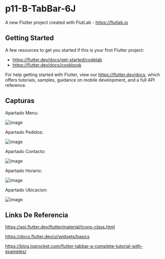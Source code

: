 # p11-B-TabBar-6J

A new Flutter project created with FlutLab - https://flutlab.io

## Getting Started

A few resources to get you started if this is your first Flutter project:

- https://flutter.dev/docs/get-started/codelab
- https://flutter.dev/docs/cookbook

For help getting started with Flutter, view our
https://flutter.dev/docs, which offers tutorials,
samples, guidance on mobile development, and a full API reference.

## Capturas

Apartado Menu:

![image](https://github.com/HectorRezaRamirez18/p11-B-TabBar-6J/assets/143548137/2a361be0-4927-4588-bd93-5ef4c8c46b1a)

Apartado Pedidos:

![image](https://github.com/HectorRezaRamirez18/p11-B-TabBar-6J/assets/143548137/8b756137-146e-4a02-90ed-46f86fb14245)

Apartado Contacto:

![image](https://github.com/HectorRezaRamirez18/p11-B-TabBar-6J/assets/143548137/998caf7a-7a02-4d73-b8a7-96aa1e074e74)

Apartado Horario:

![image](https://github.com/HectorRezaRamirez18/p11-B-TabBar-6J/assets/143548137/1b548e20-16f2-4d83-bcc4-2b237646263d)

Apartado Ubicacion:

![image](https://github.com/HectorRezaRamirez18/p11-B-TabBar-6J/assets/143548137/dbf01ff8-4494-4c34-aad4-773060a75846)

## Links De Referencia

https://api.flutter.dev/flutter/material/Icons-class.html

https://docs.flutter.dev/ui/widgets/basics

https://blog.logrocket.com/flutter-tabbar-a-complete-tutorial-with-examples/







